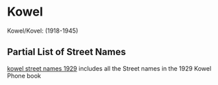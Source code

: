 # Kowel
Kowel/Kovel: (1918-1945)

## Partial List of Street Names
[kowel street names 1929](street_names.txt) includes all the Street names in the 1929 Kowel Phone book
